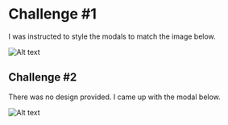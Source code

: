 # Challenge #1
I was instructed to style the modals to match the image below.

![Alt text](/../master/challenge_1/assets/challenge1-shot.png?raw=true "challenge1-shot")

## Challenge #2
There was no design provided. I came up with the modal below.

![Alt text](/../master/challenge_2/assets/challenge2-shot.png?raw=true "challenge2-shot")
